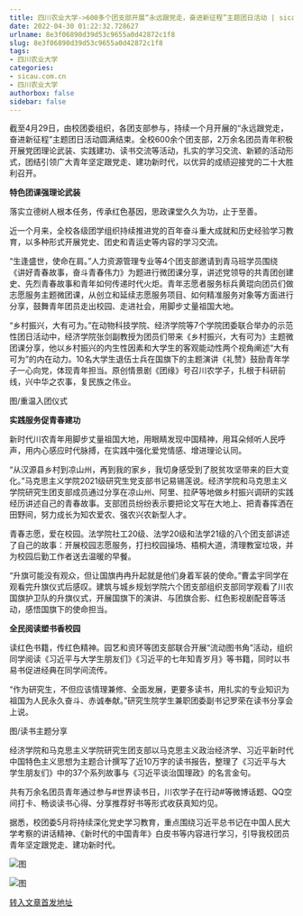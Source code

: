 ```yaml
---
title: 四川农业大学->600多个团支部开展“永远跟党走，奋进新征程”主题团日活动 | sicau.com.cn
date: 2022-04-30 01:22:32.728627
urlname: 8e3f06890d39d53c9655a0d42872c1f8
slug: 8e3f06890d39d53c9655a0d42872c1f8
tags: 
- 四川农业大学
categories:
- sicau.com.cn
- 四川农业大学
authorbox: false
sidebar: false
---
```

截至4月29日，由校团委组织，各团支部参与，持续一个月开展的“永远跟党走，奋进新征程”主题团日活动圆满结束。全校600余个团支部，2万余名团员青年积极开展党团理论武装、实践建功、读书交流等活动，扎实的学习交流、新颖的活动形式，团结引领广大青年坚定跟党走、建功新时代，以优异的成绩迎接党的二十大胜利召开。

**特色团课强理论武装**

落实立德树人根本任务，传承红色基因，思政课堂久久为功，止于至善。
<!--more-->
近一个月来，全校各级团学组织持续推进党的百年奋斗重大成就和历史经验学习教育，以多种形式开展党史、团史和青运史等内容的学习交流。

“生逢盛世，使命在肩。”人力资源管理专业等4个团支部邀请到青马班学员围绕《讲好青春故事，奋斗青春伟力》为题进行微团课分享，讲述党领导的共青团创建史、先烈青春故事和青年如何传递时代火炬。青年志愿者服务标兵黄琨向团员们做志愿服务主题微团课，从创立和延续志愿服务项目、如何精准服务对象等方面进行分享，鼓舞青年团员走出校园、走进社会，用脚步丈量祖国大地。

“乡村振兴，大有可为。”在动物科技学院、经济学院等7个学院团委联合举办的示范性团日活动中，经济学院张剑副教授为团员们带来《乡村振兴，大有可为》主题微团课分享，他以乡村振兴的内生性因素和大学生的客观能动性两个视角阐述“大有可为”的内在动力。10名大学生退伍士兵在国旗下的主题演讲《礼赞》鼓励青年学子一心向党，体现青年担当。原创情景剧《团缘》号召川农学子，扎根于科研前线，兴中华之农事，复民族之伟业。

图/重温入团仪式

**实践服务促青春建功**

新时代川农青年用脚步丈量祖国大地，用眼睛发现中国精神，用耳朵倾听人民呼声，用内心感应时代脉搏，在实践中强化爱党情感、增进理论认同。

“从汉源县乡村到凉山州，再到我的家乡，我切身感受到了脱贫攻坚带来的巨大变化。”马克思主义学院2021级研究生党支部书记易锡莲说。经济学院和马克思主义学院研究生团支部成员通过分享在凉山州、阿里、拉萨等地做乡村振兴调研的实践经历讲述自己的青春故事。支部团员纷纷表示要把论文写在大地上、把青春挥洒在田野间，努力成长为知农爱农、强农兴农新型人才。

青春志愿，爱在校园。法学院社工20级、法学20级和法学21级的八个团支部讲述了自己的故事：开展校园志愿服务，打扫校园操场、梧桐大道，清理教室垃圾，并为校园后勤工作者送去温暖的早餐。

“升旗可能没有观众，但让国旗冉冉升起就是他们身着军装的使命。”曹孟宇同学在观看完升旗仪式后感叹。建筑与城乡规划学院六个团支部组织支部同学观看了川农国旗护卫队的升旗仪式，开展国旗下的演讲、与团旗合影、红色影视剧配音等活动，感悟国旗下的使命担当。

**全民阅读塑书香校园**

读红色书籍，传红色精神。园艺和资环等团支部联合开展“流动图书角”活动，组织同学阅读《习近平与大学生朋友们》《习近平的七年知青岁月》等书籍，同时以书易书促进经典在同学间流传。

“作为研究生，不但应该情理兼修、全面发展，更要多读书，用扎实的专业知识为祖国为人民永久奋斗、赤诚奉献。”研究生院学生兼职团委副书记罗荣在读书分享会上说。

图/读书主题分享

经济学院和马克思主义学院研究生团支部以马克思主义政治经济学、习近平新时代中国特色主义思想为主题合计撰写了近10万字的读书报告，整理了《习近平与大学生朋友们》中的37个系列故事与《习近平谈治国理政》的名言金句。

共有万余名团员青年通过参与#世界读书日，川农学子在行动#等微博话题、QQ空间打卡、畅谈读书心得、分享推荐好书等形式收获真知灼见。

据悉，校团委5月将持续深化党史学习教育，重点围绕习近平总书记在中国人民大学考察的讲话精神、《新时代的中国青年》白皮书等内容进行学习，引导我校团员青年坚定跟党走、建功新时代。

![图](https://news.sicau.edu.cn/__local/E/45/82/051B730F818DF51A26B52E59B55_DAAF30F5_2AFB1.jpg)

![图](https://news.sicau.edu.cn/__local/8/98/23/FB24CA225A01FB12ED54832981F_313F960B_36D1F.jpg)

[转入文章首发地址](https://news.sicau.edu.cn/info/1078/67597.htm)